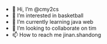 - 👋 Hi, I’m @cmy2cs
- 👀 I’m interested in basketball
- 🌱 I’m currently learning java web
- 💞️ I’m looking to collaborate on tim
- 📫 How to reach me jinan.shandong

<!---
cmy2cs/cmy2cs is a ✨ special ✨ repository because its `README.md` (this file) appears on your GitHub profile.
You can click the Preview link to take a look at your changes.
--->
